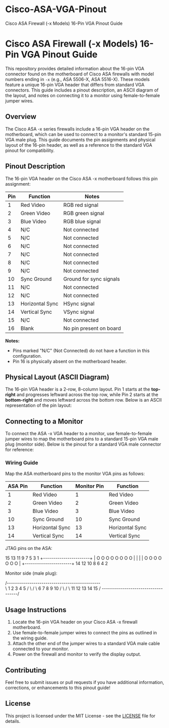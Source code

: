 # Cisco-ASA-VGA-Pinout
Cisco ASA Firewall (-x Models) 16-Pin VGA Pinout Guide

# Cisco ASA Firewall (-x Models) 16-Pin VGA Pinout Guide

This repository provides detailed information about the 16-pin VGA connector found on the motherboard of Cisco ASA firewalls with model numbers ending in `-x` (e.g., ASA 5506-X, ASA 5516-X). These models feature a unique 16-pin VGA header that differs from standard VGA connectors. This guide includes a pinout description, an ASCII diagram of the layout, and notes on connecting it to a monitor using female-to-female jumper wires.

## Overview

The Cisco ASA -x series firewalls include a 16-pin VGA header on the motherboard, which can be used to connect to a monitor's standard 15-pin VGA male plug. This guide documents the pin assignments and physical layout of the 16-pin header, as well as a reference to the standard VGA pinout for compatibility.


## Pinout Description

The 16-pin VGA header on the Cisco ASA -x motherboard follows this pin assignment:

| Pin | Function           | Notes                      |
|-----|--------------------|----------------------------|
| 1   | Red Video         | RGB red signal             |
| 2   | Green Video       | RGB green signal           |
| 3   | Blue Video        | RGB blue signal            |
| 4   | N/C               | Not connected              |
| 5   | N/C               | Not connected              |
| 6   | N/C               | Not connected              |
| 7   | N/C               | Not connected              |
| 8   | N/C               | Not connected              |
| 9   | N/C               | Not connected              |
| 10  | Sync Ground       | Ground for sync signals    |
| 11  | N/C               | Not connected              |
| 12  | N/C               | Not connected              |
| 13  | Horizontal Sync   | HSync signal               |
| 14  | Vertical Sync     | VSync signal               |
| 15  | N/C               | Not connected              |
| 16  | Blank             | No pin present on board    |

**Notes:**
- Pins marked "N/C" (Not Connected) do not have a function in this configuration.
- Pin 16 is physically absent on the motherboard header.

## Physical Layout (ASCII Diagram)

The 16-pin VGA header is a 2-row, 8-column layout. Pin 1 starts at the **top-right** and progresses leftward across the top row, while Pin 2 starts at the **bottom-right** and moves leftward across the bottom row. Below is an ASCII representation of the pin layout:


## Connecting to a Monitor

To connect the ASA -x VGA header to a monitor, use female-to-female jumper wires to map the motherboard pins to a standard 15-pin VGA male plug (monitor side). Below is the pinout for a standard VGA male connector for reference:


### Wiring Guide
Map the ASA motherboard pins to the monitor VGA pins as follows:

| ASA Pin | Function       | Monitor Pin | Function       |
|---------|----------------|-------------|----------------|
| 1       | Red Video      | 1           | Red Video      |
| 2       | Green Video    | 2           | Green Video    |
| 3       | Blue Video     | 3           | Blue Video     |
| 10      | Sync Ground    | 10          | Sync Ground    |
| 13      | Horizontal Sync| 13          | Horizontal Sync|
| 14      | Vertical Sync  | 14          | Vertical Sync  |

JTAG pins on the ASA:

 15 13 11  9  7  5  3  1
+-----------------------+
| O  O  O  O  O  O  O  O |
|                        |
|    O  O  O  O  O  O  O |
+-----------------------+
    14 12 10  8  6  4  2

Monitor side (male plug):

 /----------------------------------------------\
 \        1      2      3      4      5         /
  \                                            /
   \   6     7      8      9      10          /
    \                                        /
     \   11     12     13     14     15     /
      \------------------------------------/



## Usage Instructions
1. Locate the 16-pin VGA header on your Cisco ASA -x firewall motherboard.
2. Use female-to-female jumper wires to connect the pins as outlined in the wiring guide.
3. Attach the other end of the jumper wires to a standard VGA male cable connected to your monitor.
4. Power on the firewall and monitor to verify the display output.

## Contributing
Feel free to submit issues or pull requests if you have additional information, corrections, or enhancements to this pinout guide!

## License
This project is licensed under the MIT License - see the [LICENSE](LICENSE) file for details.
